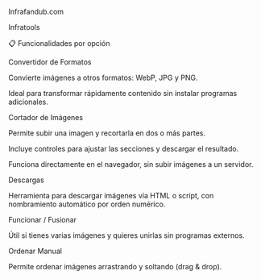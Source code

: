 Infrafandub.com

Infratools

📋 Funcionalidades por opción

Convertidor de Formatos

Convierte imágenes a otros formatos: WebP, JPG y PNG.

Ideal para transformar rápidamente contenido sin instalar programas adicionales.

Cortador de Imágenes

Permite subir una imagen y recortarla en dos o más partes.

Incluye controles para ajustar las secciones y descargar el resultado.

Funciona directamente en el navegador, sin subir imágenes a un servidor.

Descargas

Herramienta para descargar imágenes vía HTML o script, con nombramiento automático por orden numérico.

Funcionar / Fusionar

Útil si tienes varias imágenes y quieres unirlas sin programas externos.

Ordenar Manual

Permite ordenar imágenes arrastrando y soltando (drag & drop).
